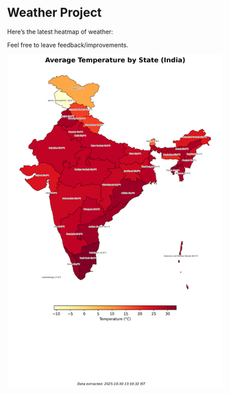 # Weather Project

Here’s the latest heatmap of weather:

Feel free to leave feedback/improvements.

![India Heatmap](docs/assets/india_heatmap.png?v=031673)
